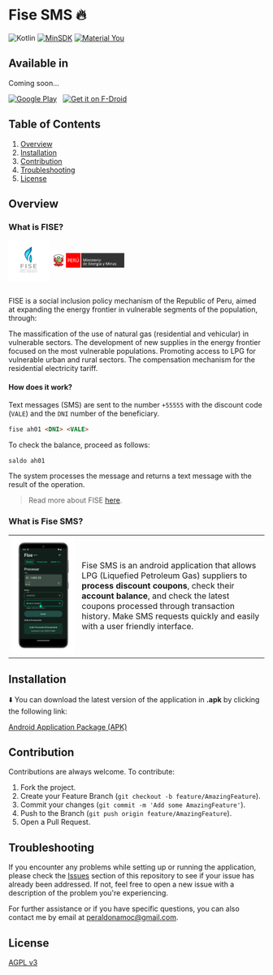 # Fise SMS 🔥

![Kotlin](https://img.shields.io/badge/Kotlin-646464?&style=flat&logo=kotlin&logoColor=red-771e9d)
[![MinSDK](https://img.shields.io/badge/minSDK-23-blue?style=flat&logo=android)](https://developer.android.com/studio/)
[![Material You](https://img.shields.io/badge/Material_You-3-brightgreen?style=flat&logo=material-design)](https://material.io/)


## Available in 

Coming soon...

[<img src="https://play.google.com/intl/en_us/badges/images/generic/en_badge_web_generic.png" alt="Google Play" height="80">](https://github.com/georgegiosue/fisesms)
&nbsp;
[<img src="https://fdroid.gitlab.io/artwork/badge/get-it-on.png" alt="Get it on F-Droid" height="80">](https://github.com/georgegiosue/fisesms)
&nbsp;

## Table of Contents

1. [Overview](#overview)
2. [Installation](#installation)
3. [Contribution](#contribution)
4. [Troubleshooting](#troubleshooting)
5. [License](#license)

## Overview

### What is FISE?

<div style="display: flex; justify-content: start; align-items: center">
<img src="./.github/images/fise-logo.png" alt="FISE" width="80"/>
<img src="./.github/images/minem-banner.png" alt="Ministerio de Energia y Minas del Peru" width="150" height="34"/>
</div>
<br>

FISE is a social inclusion policy mechanism of the Republic of Peru, aimed at expanding the energy frontier in vulnerable segments of the population, through:

The massification of the use of natural gas (residential and vehicular) in vulnerable sectors.
The development of new supplies in the energy frontier focused on the most vulnerable populations.
Promoting access to LPG for vulnerable urban and rural sectors.
The compensation mechanism for the residential electricity tariff.

#### How does it work?

Text messages (SMS) are sent to the number `+55555` with the discount code (`VALE`) and the `DNI` number of the beneficiary.

```html
fise ah01 <DNI> <VALE>
```

To check the balance, proceed as follows:

```
saldo ah01
```

The system processes the message and returns a text message with the result of the operation.

> Read more about FISE [here](https://www.fise.gob.pe/).

### What is Fise SMS?

|||
|-|-|
|<img src="./.github/images/ss_process_page.png" alt="Process page" width="950"/>|<p style="font-size: medium">Fise SMS is an android application that allows LPG (Liquefied Petroleum Gas) suppliers to <b>process discount coupons</b>, check their <b>account balance</b>, and check the latest coupons processed through transaction history. Make SMS requests quickly and easily with a user friendly interface.</p>|

## Installation

⬇️ You can download the latest version of the application in **.apk** by clicking the following link: 

[Android Application Package (APK)](https://github.com/georgegiosue/fisesms/releases/latest/download/fisesms.apk)

## Contribution

Contributions are always welcome. To contribute:

1. Fork the project.
2. Create your Feature Branch (`git checkout -b feature/AmazingFeature`).
3. Commit your changes (`git commit -m 'Add some AmazingFeature'`).
4. Push to the Branch (`git push origin feature/AmazingFeature`).
5. Open a Pull Request.

## Troubleshooting

If you encounter any problems while setting up or running the application, please check the [Issues](https://github.com/georgegiosue/fisesms/issues) section of this repository to see if your issue has already been addressed. If not, feel free to open a new issue with a description of the problem you're experiencing.

For further assistance or if you have specific questions, you can also contact me by email at [peraldonamoc@gmail.com](mailto:peraldonamoc@gmail.com).

## License

[AGPL v3](./LICENSE)